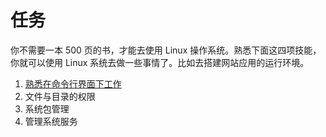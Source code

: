 # 任务

你不需要一本 500 页的书，才能去使用 Linux 操作系统。熟悉下面这四项技能，你就可以使用 Linux 系统去做一些事情了。比如去搭建网站应用的运行环境。

1. [熟悉在命令行界面下工作](https://cli.ninghao.net/)
2. 文件与目录的权限
3. 系统包管理
4. 管理系统服务





